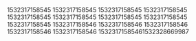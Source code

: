 1532317158545
1532317158545
1532317158545
1532317158545
1532317158545
1532317158545
1532317158545
1532317158545
1532317158545
1532317158546
1532317158546
1532317158546
1532317158546
1532317158546
15323171585461532328669987